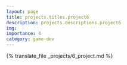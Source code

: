 ```yaml
---
layout: page
title: projects.titles.project6
description: projects.descriptions.project6
img:
importance: 4
category: game-dev
---
```


{% translate_file _projects/6_project.md %}
